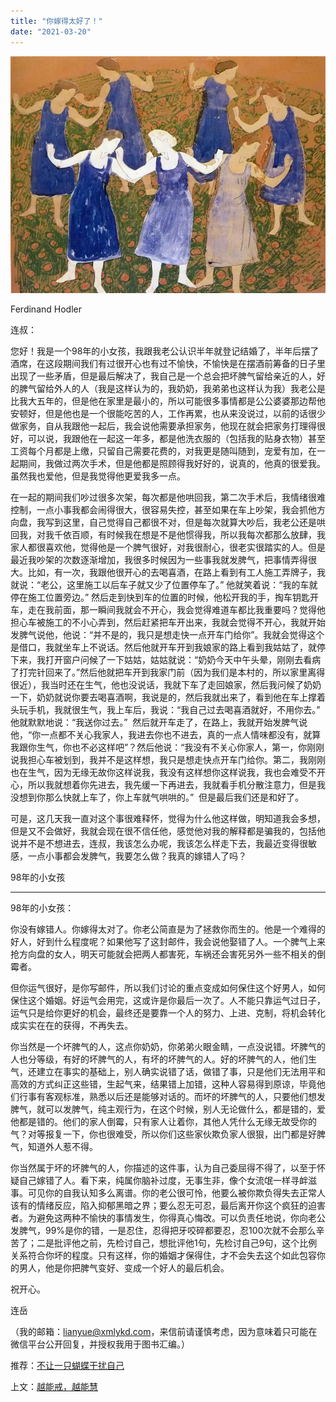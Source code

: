 ```yaml
---
title: "你嫁得太好了！"
date: "2021-03-20"
---
```


![连岳文章](images/连岳文章picture-25.jpg)

Ferdinand Hodler

  

连叔：

  

您好！我是一个98年的小女孩，我跟我老公认识半年就登记结婚了，半年后摆了酒席，在这段期间我们有过很开心也有过不愉快，不愉快是在摆酒前筹备的日子里出现了一些矛盾，但是最后解决了，我自己是一个总会把坏脾气留给亲近的人，好的脾气留给外人的人（我是这样认为的，我奶奶，我弟弟也这样认为我）我老公是比我大五年的，但是他在家里是最小的，所以可能很多事情都是公公婆婆那边帮他安顿好，但是他也是一个很能吃苦的人，工作再累，也从来没说过，以前的话很少做家务，自从我跟他一起后，我会说他需要承担家务，他现在就会把家务打理得很好，可以说，我跟他在一起这一年多，都是他洗衣服的（包括我的贴身衣物）甚至工资每个月都是上缴，只留自己需要花费的，对我更是随叫随到，宠爱有加，在一起期间，我做过两次手术，但是他都是照顾得我好好的，说真的，他真的很爱我。虽然我也爱他，但是我觉得他更爱我多一点。

  

在一起的期间我们吵过很多次架，每次都是他哄回我，第二次手术后，我情绪很难控制，一点小事我都会闹得很大，很容易失控，甚至如果在车上吵架，我会抓他方向盘，我写到这里，自己觉得自己都很不对，但是每次就算大吵后，我老公还是哄回我，对我千依百顺，有时候我在想是不是他惯得我，所以我每次都那么放肆，我家人都很喜欢他，觉得他是一个脾气很好，对我很耐心，很老实很踏实的人。但是最近我吵架的次数逐渐增加，我很多时候因为一些事我就发脾气，把事情弄得很大。比如，有一次，我跟他很开心的去喝喜酒，在路上看到有工人施工弄牌子，我就说：“老公，这里施工以后车子就又少了位置停车了。” 他就笑着说：“我的车就停在施工位置旁边。” 然后走到快到车的位置的时候，他松开我的手，掏车钥匙开车，走在我前面，那一瞬间我就会不开心，我会觉得难道车都比我重要吗？觉得他担心车被施工的不小心弄到，然后赶紧把车开出来，我就会觉得不开心，我就开始发脾气说他，他说：“并不是的，我只是想走快一点开车门给你”。我就会觉得这个是借口，我就坐车上不说话。然后他就开车开到我娘家的路上看到我姑姑了，就停下来，我打开窗户问候了一下姑姑，姑姑就说：“奶奶今天中午头晕，刚刚去看病了打完针回来了。”然后他就把车开到我家门前（因为我们是本村的，所以家里离得很近），我当时还在生气，他也没说话，我就下车了走回娘家，然后我问候了奶奶一下，奶奶就说你要去喝喜酒啊，我说是的，然后我就出来了，看到他在车上撑着头玩手机，我就很生气，我上车后，我说：“我自己过去喝喜酒就好，不用你去。”  他就默默地说：“我送你过去。”  然后就开车走了，在路上，我就开始发脾气说他，“你一点都不关心我家人，我进去你也不进去，真的一点人情味都没有，就算我跟你生气，你也不必这样吧”？然后他说：“我没有不关心你家人，第一，你刚刚说我担心车被划到，我并不是这样想，我只是想走快点开车门给你。第二，我刚刚也在生气，因为无缘无故你这样说我，我没有这样想你这样说我，我也会难受不开心，所以我就想着你先进去，我先缓一下再进去，我就看手机分散注意力，但是我没想到你那么快就上车了，你上车就气哄哄的。”  但是最后我们还是和好了。

  

可是，这几天我一直对这个事很难释怀，觉得为什么他这样做，明知道我会多想，但是又不会做好，我就会现在很不信任他，感觉他对我的解释都是骗我的，包括他说并不是不想进去，连叔，我该怎么办呢，我该怎么样走下去，我最近变得很敏感，一点小事都会发脾气，我要怎么做？我真的嫁错人了吗？

  

98年的小女孩

  

* * *

  

98年的小女孩：

  

你没有嫁错人。你嫁得太对了。你老公简直是为了拯救你而生的。他是一个难得的好人，好到什么程度呢？如果他写了这封邮件，我会说他娶错了人。一个脾气上来抢方向盘的女人，明天可能就会把两人都害死，车祸还会害死另外一些不相关的倒霉者。

  

但你运气很好，是你写邮件，所以我们讨论的重点变成如何保住这个好男人，如何保住这个婚姻。好运气会用完，这或许是你最后一次了。人不能只靠运气过日子，运气只是给你更好的机会，最终还是要靠一个人的努力、上进、克制，将机会转化成实实在在的获得，不再失去。

  

你当然是一个坏脾气的人，这点你奶奶，你弟弟火眼金睛，一点没说错。坏脾气的人也分等级，有好的坏脾气的人，有坏的坏脾气的人。好的坏脾气的人，他们生气，还建立在事实的基础上，别人确实说错了话，做错了事，只是他们无法用平和高效的方式纠正这些错，生起气来，结果错上加错，这种人容易得到原谅，毕竟他们行事有客观标准，熟悉以后还是能够对话的。而坏的坏脾气的人，只要他们想发脾气，就可以发脾气，纯主观行为，在这个时候，别人无论做什么，都是错的，爱他都是错的。他们的家人倒霉，只有家人让着你，其他人凭什么无缘无故受你的气？对等报复一下，你也很难受，所以你们这些家伙欺负家人很狠，出门都是好脾气，知道外人惹不得。

  

你当然属于坏的坏脾气的人，你描述的这件事，认为自己委屈得不得了，以至于怀疑自己嫁错了人。看下来，纯属你脑补过度，无事生非，像个女流氓一样寻衅滋事。可见你的自我认知多么离谱。你的老公很可怜，他要么被你欺负得失去正常人该有的情绪反应，陷入抑郁黑暗之界；要么忍无可忍，最后离开你这个疯狂的迫害者。为避免这两种不愉快的事情发生，你得真心悔改。可以负责任地说，你向老公发脾气，99%是你的错，一是忍住，忍得把牙咬碎都要忍，忍100次就不会那么辛苦了；二是批评他之前，先检讨自己，想批评他1句，先检讨自己9句，这个比例关系符合你坏的程度。只有这样，你的婚姻才保得住，才不会失去这个如此包容你的男人，他是你把脾气变好、变成一个好人的最后机会。

  

祝开心。

  

连岳

  

（我的邮箱：lianyue@xmlykd.com，来信前请谨慎考虑，因为意味着只可能在微信平台公开回复，并授权我用于图书汇编。）

推荐：[不让一只蝴蝶干扰自己](http://mp.weixin.qq.com/s?__biz=MjM5NDU0Mjk2MQ==&mid=2651633074&idx=1&sn=15ccf0444c12f82ef42f1253f6ff75a0&chksm=bd7e31ac8a09b8baeacfcf5a884a740734aa74764eee01e6e4c4dc8656d2e9e258b336538b86&scene=21#wechat_redirect)  

上文：[越能戒，越能慧](http://mp.weixin.qq.com/s?__biz=MjM5NDU0Mjk2MQ==&mid=2651691326&idx=1&sn=506adef61e923d8d85986228ec694314&chksm=bd7f1d208a089436b830d718deef653f74d3e40a5c524717b14eb4a9c86b0bcd823e66260352&scene=21#wechat_redirect)
